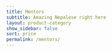 ```yaml
---
title: Mentors
subtitle: Amazing Nepalese right here
layout: product-category
show_sidebar: false
sort: price
permalink: /mentors/
---
```

